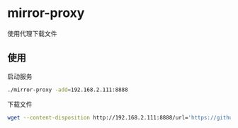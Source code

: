 # mirror-proxy

使用代理下载文件

## 使用

启动服务

```bash
./mirror-proxy -add=192.168.2.111:8888
```

下载文件

```bash
wget --content-disposition http://192.168.2.111:8888/url='https://github.com/jimyag/parquet-tools/releases/download/v1.1.1/parquet-tools-v1.1.1-linux-amd64.tar.gz'
```
